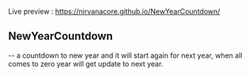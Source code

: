 Live preview :  https://nirvanacore.github.io/NewYearCountdown/

## NewYearCountdown
-- a countdown to new year and it will start again for next year, when all comes to zero year will get update to next year.